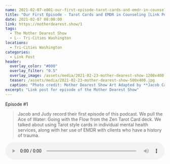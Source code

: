 ```yaml
---
name: 2021-02-07-e001-our-first-episode-tarot-cards-and-emdr-in-counseling-link-post.md
title: "Our First Episode - Tarot Cards and EMDR in Counseling [Link Post]"
date: 2021-02-07 08:00:00
link: https://motherdearest.show/1
tags:
  - The Mother Dearest Show
  - L-- Tri-Cities Washington
locations: 
  - Tri-Cities Washington
categories:
  - Link Post
header:
  overlay_color: "#000"
  overlay_filter: "0.5"
  overlay_image: /assets/media/2021-02-23-mother-dearest-show-1200x400.jpg
  teaser: /assets/media/2021-02-23-mother-dearest-show-500x400.jpg
  caption: "Photo credit: Mother Dearest Show Art Adapted by **Jacob Campbell**."
excerpt: "Link post for episode of the Mother Dearest Show"
---
```


<i class="fas fa-microphone-alt"></i> Episode #1

> Jacob and Judy record their first episode of this podcast. We pull the Ace of Water: Going with the Flow from the Zen Tarot Card deck.  We talked about using Tarot style cards in individual mental health services, along with her use of EMDR with clients who have a history of trauma.

<audio controls="controls" style="width:100%;">
    <source src="https://traffic.libsyn.com/secure/motherdearest/e001-our-first-episode-tarot-cards-and-emdr-in-counseling.mp3" type="audio/mpeg">
    Your browser does not support the HTML5 Audio element.
</audio>